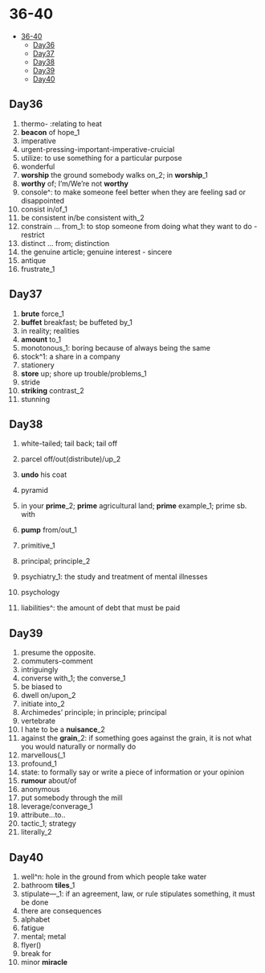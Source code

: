 # 36-40

- [36-40](#36-40)
  - [Day36](#day36)
  - [Day37](#day37)
  - [Day38](#day38)
  - [Day39](#day39)
  - [Day40](#day40)

## Day36

1. thermo- :relating to heat
2. **beacon** of hope_1
3. imperative
4. urgent-pressing-important-imperative-cruicial
5. utilize: to use something for a particular purpose
6. wonderful
7. **worship** the ground somebody walks on_2; in **worship**_1
8. **worthy** of; I’m/We’re not **worthy**
9. console^: to make someone feel better when they are feeling sad or disappointed
10. consist in/of_1
11. be consistent in/be consistent with_2
12. constrain ... from_1: to stop someone from doing what they want to do - restrict
13. distinct ... from; distinction
14. the genuine article; genuine interest - sincere
15. antique
16. frustrate_1

## Day37

1. **brute** force_1
2. **buffet** breakfast; be buffeted by_1
3. in reality; realities
4. **amount** to_1
5. monotonous_1: boring because of always being the same
6. stock^1: a share in a company
7. stationery
8. **store** up; shore up trouble/problems_1
9. stride
10. **striking** contrast_2
11. stunning

## Day38

1. white-tailed; tail back; tail off
2. parcel off/out(distribute)/up_2

3. **undo** his coat
4. pyramid
5. in your **prime**_2; **prime** agricultural land; **prime** example_1; prime sb. with
6. **pump** from/out_1
7. primitive_1
8. principal; principle_2
9. psychiatry_1: the study and treatment of mental illnesses
10. psychology
11. liabilities^: the amount of debt that must be paid

## Day39

1. presume the opposite.
2. commuters-comment
3. intriguingly
4. converse with_1; the converse_1
5. be biased to
6. dwell on/upon_2
7. initiate into_2
8. Archimedes’ principle; in principle; principal
9. vertebrate
10. I hate to be a **nuisance**_2
11. against the **grain**_2: if something goes against the grain, it is not what you would naturally or normally do
12. marvellous(_1
13. profound_1
14. state: to formally say or write a piece of information or your opinion
15. **rumour** about/of
16. anonymous
17. put somebody through the mill
18. leverage/converage_1
19. attribute...to..
20. tactic_1; strategy
21. literally_2

## Day40

1. well^n: hole in the ground from which people take water
2. bathroom **tiles**_1
3. stipulate—_1: if an agreement, law, or rule stipulates something, it must be done
4. there are consequences
5. alphabet
6. fatigue
7. mental; metal
8. flyer()
9. break for
10. minor **miracle**
